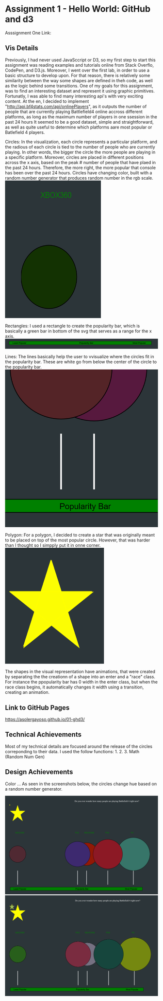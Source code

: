 Assignment 1 - Hello World: GitHub and d3  
===

Asssignment One Link:

Vis Details
---
  
  Previously, I had never used JavaSccript or D3, so my first step to start this assignment was reading examples and tutorials online from Stack Overflo, CodePen, and D3.js. Moreover,  I went over the first lab, in order to use a basic structure to develop upon. For that  reason, there is relatively some  similarity between the way some shapes are  defined in theh code, as well as the logic behind some transitions. 
  One of my  goals for this assignment, was to find an interesting dataset and represent it using graphic primitives. Fortunatly, I was able to find many interesting api's with very exciting content. At the en, I decided to  implement  "http://api.bf4stats.com/api/onlinePlayers", as it outputs the number  of people that are currently playing Battlefield4 online accross different platforms, as long as the maximum  number  of players in one ssession in the past 24 hours It seemed to be  a good dataset, simple and straightforward, as well as quite useful to determine which platforms aare most popular or Batlefield 4 players. 
  
 Circles:  In the visualization, each circle represents a particular platform, and the radious of each circle is tied to the number of people  who are currently  playing. In other words, the bigger the circle the more people are playing in a specific platform. Moreover, circles are placed in different positions across the x axis, based  on the peak  # number of people  that  have  plaed in the past 24 hours. Therefore, the more right, the more popular that console has  been over the past 24 hours. Circles have changing color, built with a random number  generator that produces random number in the rgb scale. 
 <img src="https://github.com/asolergayoso/01-ghd3/blob/master/Capture3.PNG" width="316" height="452">
 
 Rectangles: I used a rectangle to create the popularity bar, which is basically a green bar in bottom of the  svg that serves as a  range  for the x axis.
 ![alt text](https://github.com/asolergayoso/01-ghd3/blob/master/Capture4.PNG)
 
  Lines: The lines basically help the user to vvisualize where the circles fit in the popularity bar. These are white go from below the center  of the circle to the popularity bar. 
  ![alt text](https://github.com/asolergayoso/01-ghd3/blob/master/Capture6.PNG)
  
  Polygon: For a polygon,  I decided to create a star that was originally meant to be placed on top of the  most popular circle. However,  that was harder  than I thought so I simpply put it in onne corner. 
  ![alt text](https://github.com/asolergayoso/01-ghd3/blob/master/Capture5.PNG)

The shapes in the visual representation have animations, that were created by separating the the creationn of a shape into an enter and a "race" class. For instance the ppopularity bar has 0  width in the enter class, but when the race class begins, it automatically changes it width using a transition, creating an animation. 

Link to GitHub Pages
---
https://asolergayoso.github.io/01-ghd3/


Technical Achievements  
---
Most of my technical details are focused around the release of the circles correponding to their data. I used the follow functions: 
1. 
2. 
3. Math (Random Num Gen)

Design Achievements 
---
Color ... As seen in the screenshots below, the circles change hue based on a random number generator. 

![alt text](https://github.com/asolergayoso/01-ghd3/blob/master/Capture1.PNG)
![alt text](https://github.com/asolergayoso/01-ghd3/blob/master/Capture2.PNG)
